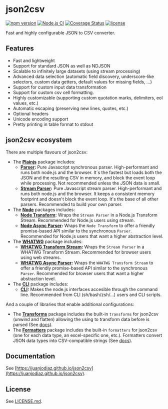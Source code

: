 # json2csv

[![npm version](https://badge.fury.io/js/@json2csv%2Fplainjs.svg)](https://badge.fury.io/js/@json2csv%2Fplainjs)
[![Node.js CI](https://github.com/juanjoDiaz/json2csv/actions/workflows/on-push.yaml/badge.svg)](https://github.com/juanjoDiaz/json2csv/actions/workflows/on-push.yaml)
[![Coverage Status](https://coveralls.io/repos/github/juanjoDiaz/json2csv/badge.svg?branch=main)](https://coveralls.io/github/juanjoDiaz/json2csv?branch=main)
[![license](https://img.shields.io/npm/l/serverless-plugin-warmup.svg)](https://raw.githubusercontent.com/juanjoDiaz/json2csv/main/LICENSE.md)

Fast and highly configurable JSON to CSV converter.

## Features

- Fast and lightweight
- Support for standard JSON as well as NDJSON
- Scalable to infinitely large datasets (using stream processing)
- Advanced data selection (automatic field discovery, underscore-like selectors, custom data getters, default values for missing fields, ...)
- Support for custom input data transformation
- Support for custom csv cell formatting.
- Highly customizable (supporting custom quotation marks, delimiters, eol values, etc.)
- Automatic escaping (preserving new lines, quotes, etc.)
- Optional headers
- Unicode encoding support
- Pretty printing in table format to stdout


## json2csv ecosystem

There are multiple flavours of json2csv:

* The **[Plainjs](https://www.npmjs.com/package/@json2csv/plainjs)** package includes:
  * **[Parser](packages/plainjs/README.md#parser):** Pure Javascript synchronous parser. High-performant and runs both node.js and the browser. It´s the fastest but loads both the JSON and the resulting CSV in memory, and block the event loop while processing. Not recommended unless the JSON data is small.
  * **[Stream Parser](packages/plainjs/README.md#stream-parser):** Pure Javascript stream parser. High-performant and runs both node.js and the browser. It keeps a consistent memory footprint and doesn't block the event loop. It's the base of all other parsers. Recommended to build your own parser.
* The **[Node](https://www.npmjs.com/package/@json2csv/node)** packages includes:
  * **[Node Transform](packages/node/README.md#node-transform):** Wraps the `Stream Parser` in a Node.js Transform Stream. Recommended for Node.js users using stream.
  * **[Node Async Parser](packages/node/README.md#node-async-parser):** Wraps the `Node Transform` to offer a friendly promise-based API similar to the synchronous `Parser`. Recommended for Node.js users that want a higher abstraction level.
* The **[WHATWG](https://www.npmjs.com/package/@json2csv/whatwg)** package includes:
  * **[WHATWG Transform Stream](packages/whatwg/README.md#whatwg-transform-stream):** Wraps the `Stream Parser` in a WHATWG Transform Stream. Recommended for browser users using web streams.
  * **[WHATWG Async Parser](packages/whatwg/README.md#whatwg-async-parser):** Wraps the `WHATWG Transform Stream` to offer a friendly promise-based API similar to the synchronous `Parser`. Recommended for browser users that want a higher abstraction level.
* The **[CLI](https://www.npmjs.com/package/@json2csv/cli)** package includes:
	* **[CLI](packages/cli/README.md):** Makes the node.js interfaces accesible through the command line. Recommended from CLI (sh/bash/zsh/...) users and CLI scripts.

And a couple of libraries that enable additional configurations:

* The **[Transforms](https://www.npmjs.com/package/@json2csv/transforms)** package includes the built-in `transforms` for json2csv (unwind and flatten) allowing the using to transform data before is parsed (See [docs](https://juanjodiaz.github.io/json2csv/#/advanced-options/transforms)).
* The **[Formatters](https://www.npmjs.com/package/@json2csv/formatters)** package includes the built-in `formatters` for json2csv (one for each data type, an excel-specific one, etc.). Formatters convert JSON data types into CSV-compatible strings (See [docs](https://juanjodiaz.github.io/json2csv/#/advanced-options/formatters)).

## Documentation

See [https://juanjodiaz.github.io/json2csv](https://juanjodiaz.github.io/json2csv).

## License

See [LICENSE.md](https://github.com/juanjoDiaz/json2csv/blob/main/LICENSE.md).
